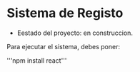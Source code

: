<h1>Sistema de Registo</h1>

- Eestado del proyecto: en construccion.

Para ejecutar el sistema, debes poner:

'''npm install react'''
